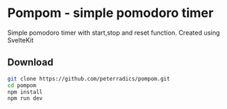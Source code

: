 # Pompom - simple pomodoro timer

Simple pomodoro timer with start,stop and reset function.
Created using SvelteKit


## Download

```bash
git clone https://github.com/peterradics/pompom.git
cd pompom
npm install
npm run dev
```
